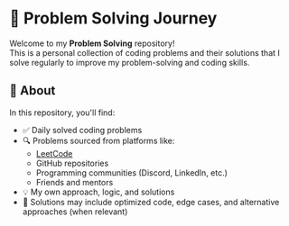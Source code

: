 # 🧠 Problem Solving Journey

Welcome to my **Problem Solving** repository!  
This is a personal collection of coding problems and their solutions that I solve regularly to improve my problem-solving and coding skills.

## 📌 About

In this repository, you'll find:

- ✅ Daily solved coding problems
- 🔍 Problems sourced from platforms like:
  - [LeetCode](https://leetcode.com/)
  - GitHub repositories
  - Programming communities (Discord, LinkedIn, etc.)
  - Friends and mentors
- 💡 My own approach, logic, and solutions
- 🧪 Solutions may include optimized code, edge cases, and alternative approaches (when relevant)
